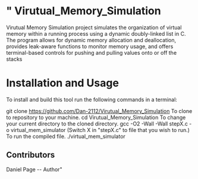 " Virutual_Memory_Simulation
====

Virutual Memory Simulation project simulates the organization of virtual memory within a running process using a dynamic doubly-linked list in C.  The program allows for dynamic memory allocation and deallocation, provides leak-aware functions to monitor memory usage, and offers terminal-based controls for pushing and pulling values onto or off the stacks


Installation and Usage
======================

To install and build this tool run the following commands in a terminal:

git clone https://github.com/Dan-2112/Virutual_Memory_Simulation
 To clone to repository to your machine.
cd Virutual_Memory_Simulation
 To change your current directory to the cloned directory.
gcc -O2 -Wall -Wall stepX.c -o virtual_mem_simulator (Switch X in "stepX.c" to file that you wish to run.)
 To run the compiled file.
./virtual_mem_simulator

Contributors
-------------------------------------------------------------
Daniel Page -- Author" 
